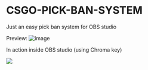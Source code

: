 # CSGO-PICK-BAN-SYSTEM
Just an easy pick ban system for OBS studio

Preview:
![image](https://github.com/octametric/octametric.github.io/assets/28394794/c422557c-1520-4278-8ab2-9c5cb63b5496)

In action inside OBS studio (using Chroma key)


![](https://media3.giphy.com/media/v1.Y2lkPTc5MGI3NjExaXY1NWw3bDk0OGJnOTM4dHp4dWZteG55bXA2bTJlNTFmbHNuZXg0YiZlcD12MV9pbnRlcm5hbF9naWZfYnlfaWQmY3Q9Zw/G7qFplMDFXSOuMXfeq/giphy.gif)
